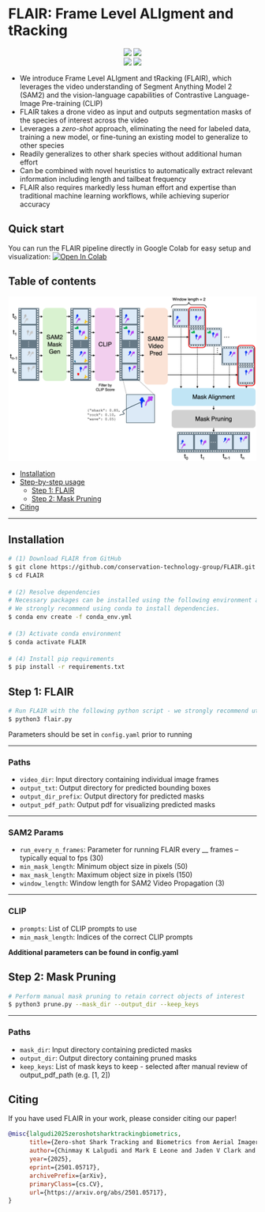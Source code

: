 # FLAIR: Frame Level ALIgment and tRacking
<div align="center">
  <img src="./media/output_example_video.gif" width="49.5%" style="margin:0;padding:0;border:none;">
  <img src="./media/overlaid_frames_zebra.gif" width="49.5%" style="margin:0;padding:0;border:none;"><br>
  <img src="./media/output_blacktip.gif" width="49.5%" style="margin:0;padding:0;border:none;">
  <img src="./media/overlaid_frames_output2.gif" width="49.5%" style="margin:0;padding:0;border:none;">
</div>


- We introduce Frame Level ALIgment and tRacking (FLAIR), which leverages the video understanding of Segment Anything Model 2 (SAM2) and the vision-language capabilities of Contrastive Language-Image Pre-training (CLIP)
- FLAIR takes a drone video as input and outputs segmentation masks of the species of interest across the video
- Leverages a *zero-shot* approach, eliminating the need for labeled data, training a new model, or fine-tuning an existing model to generalize to other species
- Readily generalizes to other shark species without additional human effort
- Can be combined with novel heuristics to automatically extract relevant information including length and tailbeat frequency
- FLAIR also requires markedly less human effort and expertise than traditional machine learning workflows, while achieving superior accuracy



## Quick start
You can run the FLAIR pipeline directly in Google Colab for easy setup and visualization: [![Open In Colab](https://colab.research.google.com/assets/colab-badge.svg)](https://colab.research.google.com/github/conservation-technology-group/FLAIR/blob/main/FLAIR.ipynb)

## Table of contents

![FLAIR Pipeline](./media/figures/FLAIR_method.png)

- [Installation](#installation)
- [Step-by-step usage](#step-by-step-usage)
  - [Step 1: FLAIR](#step-1-flair)
  - [Step 2: Mask Pruning](#step-2-mask-pruning)
- [Citing](#citing)

---

## Installation
```bash
# (1) Download FLAIR from GitHub
$ git clone https://github.com/conservation-technology-group/FLAIR.git
$ cd FLAIR

# (2) Resolve dependencies
# Necessary packages can be installed using the following environment and requirements files.
# We strongly recommend using conda to install dependencies.
$ conda env create -f conda_env.yml

# (3) Activate conda environment
$ conda activate FLAIR

# (4) Install pip requirements
$ pip install -r requirements.txt
```

## Step 1: FLAIR
```bash
# Run FLAIR with the following python script - we strongly recommend utilizing a GPU
$ python3 flair.py
```

Parameters should be set in `config.yaml` prior to running

---

### Paths
* `video_dir`: Input directory containing individual image frames  
* `output_txt`: Output directory for predicted bounding boxes  
* `output_dir_prefix`: Output directory for predicted masks  
* `output_pdf_path`: Output pdf for visualizing predicted masks  

---

### SAM2 Params
* `run_every_n_frames`: Parameter for running FLAIR every __ frames – typically equal to fps (30)  
* `min_mask_length`: Minimum object size in pixels (50)  
* `max_mask_length`: Maximum object size in pixels (150)  
* `window_length`: Window length for SAM2 Video Propagation (3)  

---

### CLIP
* `prompts`: List of CLIP prompts to use  
* `min_mask_length`: Indices of the correct CLIP prompts  


**Additional parameters can be found in config.yaml**

## Step 2: Mask Pruning
```bash
# Perform manual mask pruning to retain correct objects of interest
$ python3 prune.py --mask_dir --output_dir --keep_keys
```

---

### Paths
* `mask_dir`: Input directory containing predicted masks
* `output_dir`: Output directory containing pruned masks
* `keep_keys`: List of mask keys to keep - selected after manual review of output_pdf_path (e.g. [1, 2])


## Citing
If you have used FLAIR in your work, please consider citing our paper!

```bibtex
@misc{lalgudi2025zeroshotsharktrackingbiometrics,
      title={Zero-shot Shark Tracking and Biometrics from Aerial Imagery}, 
      author={Chinmay K Lalgudi and Mark E Leone and Jaden V Clark and Sergio Madrigal-Mora and Mario Espinoza},
      year={2025},
      eprint={2501.05717},
      archivePrefix={arXiv},
      primaryClass={cs.CV},
      url={https://arxiv.org/abs/2501.05717}, 
}
```
